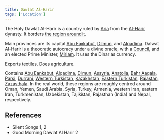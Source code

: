 ```yaml
---
title: Dawlat Al-Harir
tags: ['Location']
---
```

The Holy Dawlat Al-Harir is a country ruled by [Aria](/_wiki/aria.md) from the [Al-Harir](/_wiki/al-harir.md) dynasty.
It borders [the region around it](/_wiki/outside-of-dalwat-al-harir.md).

Main provinces are its capital [Abu Eankabut](/_wiki/abu-eankabut.md), [Dilmun](/_wiki/dilmun.md), and [Alqadima](/_wiki/alqadima.md).
Dalwat Al-Harir is a theocratic autocracy under a divine oracle, with a [Council](/_wiki/council.md), and an elected Prime Minister, [Miriam](/_wiki/miriam.md). It uses the Dinar as currency.

Exports textiles. Does agriculture.

Contains [Abu Eankabut](/_wiki/abu-eankabut.md), [Alqadima](/_wiki/alqadima.md), [Dilmun](/_wiki/dilmun.md), [Assyria](/_wiki/assyria.md), [Anatolia](/_wiki/anatolia.md), [Bahr Aaqala](/_wiki/bahr-aaqala.md), [Parsi](/_wiki/parsi.md), [Durrani](/_wiki/durrani.md), [Western Turkistan](/_wiki/western-turkistan.md), [Kazakhstan](/_wiki/kazakhstan.md), [Eastern Turkistan](/_wiki/eastern-turkistan.md), [Rajastan](/_wiki/rajastan.md), [Zazasthala](/_wiki/zazasthala.md).
In the real world, these regions are roughly centred around Oman, Yemen, Saudi Arabia, Syria, Turkey, Armenia, western Iran, eastern Iran, Turkmenistan, Uzbekistan, Tajikistan, Rajasthan (India) and Nepal, respectively.

## References
- Silent Songs 1, 2
- Good Morning Dawlat Al Harir 2
